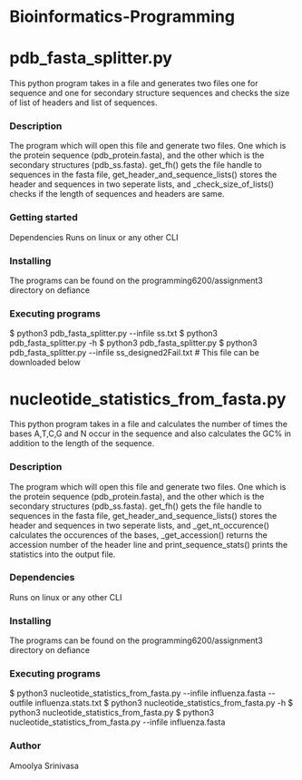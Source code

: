 # Bioinformatics-Programming

# pdb_fasta_splitter.py
This python program takes in a file and generates two files one for sequence and one for secondary structure sequences and checks the size of list of headers and list of sequences.

### Description
The program which will open this file and generate two files. One which is the protein sequence (pdb_protein.fasta), and the other which is the secondary structures (pdb_ss.fasta). get_fh() gets the file handle to sequences in the fasta file, get_header_and_sequence_lists() stores the header and sequences in two seperate lists, and _check_size_of_lists() checks if the length of sequences and headers are same.

### Getting started
Dependencies
Runs on linux or any other CLI

### Installing
The programs can be found on the programming6200/assignment3 directory on defiance

### Executing programs
$ python3 pdb_fasta_splitter.py --infile ss.txt $ python3 pdb_fasta_splitter.py -h $ python3 pdb_fasta_splitter.py $ python3 pdb_fasta_splitter.py --infile ss_designed2Fail.txt # This file can be downloaded below

# nucleotide_statistics_from_fasta.py
This python program takes in a file and calculates the number of times the bases A,T,C,G and N occur in the sequence and also calculates the GC% in addition to the length of the sequence.

### Description
The program which will open this file and generate two files. One which is the protein sequence (pdb_protein.fasta), and the other which is the secondary structures (pdb_ss.fasta). 
get_fh() gets the file handle to sequences in the fasta file, get_header_and_sequence_lists() stores the header and sequences in two seperate lists, and _get_nt_occurence() calculates the occurences of the bases, _get_accession() returns the accession number of the header line and print_sequence_stats() prints the statistics into the output file.

### Dependencies

Runs on linux or any other CLI

### Installing

The programs can be found on the programming6200/assignment3 directory on defiance

### Executing programs

$ python3 nucleotide_statistics_from_fasta.py --infile influenza.fasta --outfile influenza.stats.txt
$ python3 nucleotide_statistics_from_fasta.py -h
$ python3 nucleotide_statistics_from_fasta.py 
$ python3 nucleotide_statistics_from_fasta.py --infile influenza.fasta

### Author
Amoolya Srinivasa
